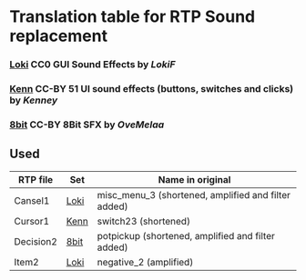 Translation table for RTP Sound replacement
===========================================

### [Loki] **CC0** GUI Sound Effects by *LokiF*
### [Kenn] **CC-BY** 51 UI sound effects (buttons, switches and clicks) by *Kenney*
### [8bit] **CC-BY** 8Bit SFX by *OveMelaa*

Used
----

RTP file  |   Set  |  Name in original
----------|--------|------------------
Cansel1   | [Loki] | misc_menu_3 (shortened, amplified and filter added)
Cursor1   | [Kenn] | switch23 (shortened)
Decision2 | [8bit] | potpickup (shortened, amplified and filter added)
Item2     | [Loki] | negative_2 (amplified)


[Kenn]: http://opengameart.org/content/51-ui-sound-effects-buttons-switches-and-clicks
[Loki]: http://opengameart.org/content/gui-sound-effects
[8bit]: http://opengameart.org/content/8bit-sfx
